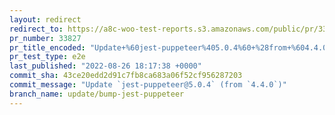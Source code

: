 ```yaml
---
layout: redirect
redirect_to: https://a8c-woo-test-reports.s3.amazonaws.com/public/pr/33827/e2e/index.html
pr_number: 33827
pr_title_encoded: "Update+%60jest-puppeteer%405.0.4%60+%28from+%604.4.0%60%29"
pr_test_type: e2e
last_published: "2022-08-26 18:17:38 +0000"
commit_sha: 43ce20edd2d91c7fb8ca683a06f52cf956287203
commit_message: "Update `jest-puppeteer@5.0.4` (from `4.4.0`)"
branch_name: update/bump-jest-puppeteer
---
```

